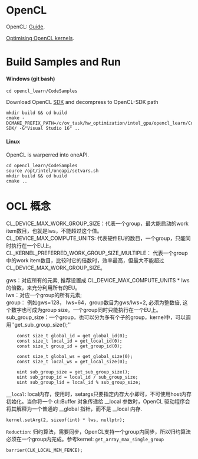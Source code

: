 # OpenCL

OpenCL: [Guide](https://github.com/KhronosGroup/OpenCL-Guide).

[Optimising OpenCL kernels](https://www.youtube.com/watch?v=OvIrX5XBX8E).

# Build Samples and Run

#### Windows (git bash)

    cd opencl_learn/CodeSamples

Download OpenCL [SDK](https://github.com/KhronosGroup/OpenCL-SDK/releases) and decompress to OpenCL-SDK path

    mkdir build && cd build
    cmake -DCMAKE_PREFIX_PATH=/c/ov_task/hw_optimization/intel_gpu/opencl_learn/CodeSamples/OpenCL-SDK/ -G"Visual Studio 16" ..

#### Linux

OpenCL is warperred into oneAPI.

    cd opencl_learn/CodeSamples
    source /opt/intel/oneapi/setvars.sh
    mkdir build && cd build
    cmake ..

# OCL 概念

CL_DEVICE_MAX_WORK_GROUP_SIZE：代表一个group，最大能启动的work item数目，也就是lws，不能超过这个值。  <br>
CL_DEVICE_MAX_COMPUTE_UNITS: 代表硬件EU的数目，一个group，只能同时执行在一个EU上。  <br>
CL_KERNEL_PREFERRED_WORK_GROUP_SIZE_MULTIPLE： 代表一个group中的work item数目，比较时它的倍数时，效率最高，但最大不能超过CL_DEVICE_MAX_WORK_GROUP_SIZE。  <br>

gws：对应所有的元素, 推荐设置成 CL_DEVICE_MAX_COMPUTE_UNITS * lws的倍数，来充分利用所有的EU。 <br>
lws：对应一个group的所有元素; <br>
group： 例如gws=128， lws=64，group数目为gws/lws=2, 必须为整数倍, 这个数字也可成为group size。一个group同时只能执行在一个EU上。 <br>
sub_group_size：一个group，也可以分为多有个子的group，kernel中，可以调用''get_sub_group_size();''

```
    const size_t global_id = get_global_id(0);
    const size_t local_id = get_local_id(0);
    const size_t group_id = get_group_id(0);

    const size_t global_ws = get_global_size(0);
    const size_t local_ws = get_local_size(0);

    uint sub_group_size = get_sub_group_size();
    uint sub_group_id = local_id / sub_group_size;
    uint sub_group_lid = local_id % sub_group_size;
```

``__local``: local内存，使用时，setargs只要指定内存大小即可，不可使用host内存初始化。当你将一个 cl::Buffer 对象传递给 __local 参数时，OpenCL 驱动程序会将其解释为一个普通的 __global 指针，而不是 __local 内存. <br>

```
kernel.setArg(2, sizeof(int) * lws, nullptr);
```

``Reduction``: 归约算法，需要同步，OpenCL支持一个group内同步，所以归约算法必须在一个group内完成。参考kernel: ``get_array_max_single_group``

```
barrier(CLK_LOCAL_MEM_FENCE);
```

